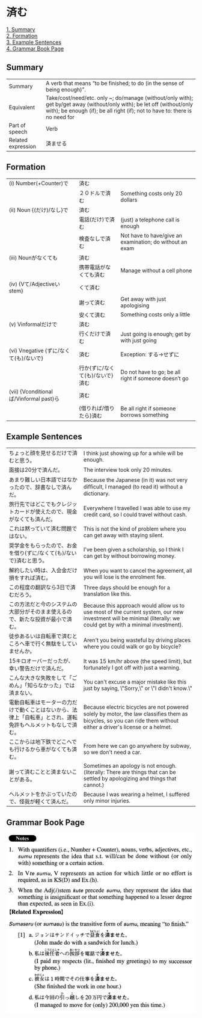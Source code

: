 # 済む

[1. Summary](#summary)<br>
[2. Formation](#formation)<br>
[3. Example Sentences](#example-sentences)<br>
[4. Grammar Book Page](#grammar-book-page)<br>


## Summary

<table><tr>   <td>Summary</td>   <td>A verb that means “to be finished; to do (in the sense of being enough)”.</td></tr><tr>   <td>Equivalent</td>   <td>Take/cost/need/etc. only ~; do/manage (without/only with); get by/get away (without/only with); be let off (without/only with); be enough (if); be all right (if); not to have to: there is no need for</td></tr><tr>   <td>Part of speech</td>   <td>Verb</td></tr><tr>   <td>Related expression</td>   <td>済ませる</td></tr></table>

## Formation

<table class="table"><tbody><tr class="tr head"><td class="td"><span class="numbers">(i)</span> <span class="bold">Number(+Counter)で</span></td><td class="td"><span class="concept">済む</span></td><td class="td"></td></tr><tr class="tr"><td class="td"></td><td class="td"><span>２０ドルで</span><span class="concept">済む</span></td><td class="td"><span>Something costs only 20 dollars</span></td></tr><tr class="tr head"><td class="td"><span class="numbers">(ii)</span> <span class="bold">Noun {(だけ)/なし}で</span></td><td class="td"><span class="concept">済む</span></td><td class="td"></td></tr><tr class="tr"><td class="td"></td><td class="td"><span>電話(だけ)で</span><span class="concept">済む</span></td><td class="td"><span>(just) a telephone call is enough</span></td></tr><tr class="tr"><td class="td"></td><td class="td"><span>検査なしで</span><span class="concept">済む</span></td><td class="td"><span>Not have to have/give an examination; do without an exam</span></td></tr><tr class="tr head"><td class="td"><span class="numbers">(iii)</span> <span class="bold">Nounがなくても</span></td><td class="td"><span class="concept">済む</span></td><td class="td"></td></tr><tr class="tr"><td class="td"></td><td class="td"><span>携帯電話がなくても</span><span class="concept">済む</span></td><td class="td"><span>Manage without a cell phone</span></td></tr><tr class="tr head"><td class="td"><span class="numbers">(iv)</span> <span class="bold">{Vて/Adjectiveいstem}</span></td><td class="td"><span>くて</span><span class="concept">済む</span></td><td class="td"></td></tr><tr class="tr"><td class="td"></td><td class="td"><span>謝って</span><span class="concept">済む</span></td><td class="td"><span>Get away with just apologising</span></td></tr><tr class="tr"><td class="td"></td><td class="td"><span>安くて</span><span class="concept">済む</span></td><td class="td"><span>Something costs only a little</span></td></tr><tr class="tr head"><td class="td"><span class="numbers">(v)</span> <span class="bold">Vinformalだけで</span></td><td class="td"><span class="concept">済む</span></td><td class="td"></td></tr><tr class="tr"><td class="td"></td><td class="td"><span>行くだけで</span><span class="concept">済む</span></td><td class="td"><span>Just going is enough; get by with just going</span></td></tr><tr class="tr head"><td class="td"><span class="numbers">(vi)</span> <span class="bold">Vnegative {ずに/なくて(も)/ないで}</span></td><td class="td"><span class="concept">済む</span></td><td class="td"><span>Exception: する→せずに</span></td></tr><tr class="tr"><td class="td"></td><td class="td"><span>行か{ずに/なくて(も)/ないで}</span><span class="concept">済む</span></td><td class="td"><span>Do not have to go; be all right if someone doesn’t go</span></td></tr><tr class="tr head"><td class="td"><span class="numbers">(vii)</span> <span class="bold">{Vconditionalば/Vinformal past}ら</span></td><td class="td"><span class="concept">済む</span></td><td class="td"></td></tr><tr class="tr"><td class="td"></td><td class="td"><span>{借りれば/借りたら}</span><span class="concept">済む</span></td><td class="td"><span>Be all right if someone borrows something</span></td></tr></tbody></table>

## Example Sentences

<table><tr>   <td>ちょっと顔を見せるだけで済むと思う。</td>   <td>I think just showing up for a while will be enough.</td></tr><tr>   <td>面接は20分で済んだ。</td>   <td>The interview took only 20 minutes.</td></tr><tr>   <td>あまり難しい日本語ではなかったので、辞書なしで済んだ。</td>   <td>Because the Japanese (in it) was not very difﬁcult, I managed (to read it) without a dictionary.</td></tr><tr>   <td>旅行先ではどこでもクレジットカードが使えたので、現金がなくても済んだ。</td>   <td>Everywhere I travelled I was able to use my credit card, so I could travel without cash.</td></tr><tr>   <td>これは黙っていて済む問題ではない。</td>   <td>This is not the kind of problem where you can get away with staying silent.</td></tr><tr>   <td>奨学金をもらったので、お金を借り{ずに/なくて(も)/ないで}済むと思う。</td>   <td>I've been given a scholarship, so I think I can get by without borrowing money.</td></tr><tr>   <td>解約したい時は、入会金だけ損をすれば済む。</td>   <td>When you want to cancel the agreement, all you will lose is the enrolment fee.</td></tr><tr>   <td>この程度の翻訳なら3日で済むだろう。</td>   <td>Three days should be enough for a translation like this.</td></tr><tr>   <td>この方法だと今のシステムの大部分がそのまま使えるので、新たな投資が最小で済む。</td>   <td>Because this approach would allow us to use most of the current system, our new investment will be minimal (literally: we could get by with a minimal investment).</td></tr><tr>   <td>徒歩あるいは自転車で済むところへ車で行く無駄をしていませんか。</td>   <td>Aren't you being wasteful by driving places where you could walk or go by bicycle?</td></tr><tr>   <td>15キロオーバーだったが、幸い警告だけで済んだ。</td>   <td>It was 15 km/hr above (the speed limit), but fortunately I got off with just a warning.</td></tr><tr>   <td>こんな大きな失敗をして「ごめん」「知らなかった」では済まない。</td>   <td>You can't excuse a major mistake like this just by saying, \"Sorry,\" or \"I didn't know.\"</td></tr><tr>   <td>電動自転車はモーターの力だけで動くことはないから、法律上「自転車」とされ、運転免許もヘルメットもなしで済む。</td>   <td>Because electric bicycles are not powered solely by motor, the law classiﬁes them as bicycles, so you can ride them without either a driver's license or a helmet.</td></tr><tr>   <td>ここからは地下鉄でどこへでも行けるから車がなくても済む。</td>   <td>From here we can go anywhere by subway, so we don't need a car.</td></tr><tr>   <td>謝って済むことと済まないことがある。</td>   <td>Sometimes an apology is not enough. (literally: There are things that can be settled by apologizing and things that cannot.)</td></tr><tr>   <td>ヘルメットをかぶっていたので、怪我が軽くて済んだ。</td>   <td>Because I was wearing a helmet, I suffered only minor injuries.</td></tr></table>

## Grammar Book Page

![](../img/Advanced済む.png)

